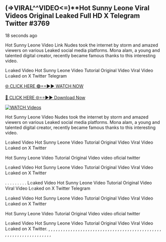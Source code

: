 ## (=>VIRAL^^VIDEO<=)**Hot Sunny Leone Viral Videos Original Leaked Full HD X Telegram Twitter #3769

18 seconds ago

Hot Sunny Leone Video Link Nudes took the internet by storm and amazed viewers on various Leaked social media platforms. Mona alam, a young and talented digital creator, recently became famous thanks to this interesting video.

L𝚎aked Video Hot Sunny Leone Video Tutorial Original Video Viral Video L𝚎aked on X Twitter Telegram

[🌐 CLICK HERE 🟢==►► WATCH NOW](https://dekho-ki-hoy-07-2k25.blogspot.com/2025/01/viral-on.html)

[🔴 CLICK HERE 🌐==►► Download Now](https://dekho-ki-hoy-07-2k25.blogspot.com/2025/01/viral-on.html)

[![WATCH Videos](https://i.imgur.com/dJHk4Zq.gif)](https://dekho-ki-hoy-07-2k25.blogspot.com/2025/01/viral-on.html)

Hot Sunny Leone Video Nudes took the internet by storm and amazed viewers on various Leaked social media platforms. Mona alam, a young and talented digital creator, recently became famous thanks to this interesting video.

L𝚎aked Video Hot Sunny Leone Video Tutorial Original Video Viral Video L𝚎aked on X Twitter

Hot Sunny Leone Video Tutorial Original Video video oficial twitter

L𝚎aked Video Hot Sunny Leone Video Tutorial Original Video Viral Video L𝚎aked on X Twitter

. . . . . . . . . L𝚎aked Video Hot Sunny Leone Video Tutorial Original Video Viral Video L𝚎aked on X Twitter Telegram

L𝚎aked Video Hot Sunny Leone Video Tutorial Original Video Viral Video L𝚎aked on X Twitter

Hot Sunny Leone Video Tutorial Original Video video oficial twitter

L𝚎aked Video Hot Sunny Leone Video Tutorial Original Video Viral Video L𝚎aked on X Twitter.
,
,
,
,
,
,
,
,
,
,
,
,
,
,
,
,
,
,
,
,
,
,
,
,
,
,
,
,
,
,
,
,
,
,
,
,
,
,
,
,
,
,
,
,
,
,
,
,
,
,
,
,
,
,
,
,
,
,
,
,
,
,
,
,
,